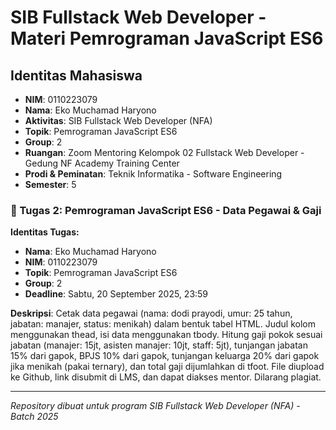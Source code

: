 # SIB Fullstack Web Developer - Materi Pemrograman JavaScript ES6

## Identitas Mahasiswa
- **NIM**: 0110223079
- **Nama**: Eko Muchamad Haryono
- **Aktivitas**: SIB Fullstack Web Developer (NFA)
- **Topik**: Pemrograman JavaScript ES6
- **Group**: 2
- **Ruangan**: Zoom Mentoring Kelompok 02 Fullstack Web Developer - Gedung NF Academy Training Center
- **Prodi & Peminatan**: Teknik Informatika - Software Engineering
- **Semester**: 5

### 🎯 Tugas 2: Pemrograman JavaScript ES6 - Data Pegawai & Gaji

**Identitas Tugas:**
- **Nama**: Eko Muchamad Haryono
- **NIM**: 0110223079
- **Topik**: Pemrograman JavaScript ES6
- **Group**: 2
- **Deadline**: Sabtu, 20 September 2025, 23:59

**Deskripsi**: Cetak data pegawai (nama: dodi prayodi, umur: 25 tahun, jabatan: manajer, status: menikah) dalam bentuk tabel HTML. Judul kolom menggunakan thead, isi data menggunakan tbody. Hitung gaji pokok sesuai jabatan (manajer: 15jt, asisten manajer: 10jt, staff: 5jt), tunjangan jabatan 15% dari gapok, BPJS 10% dari gapok, tunjangan keluarga 20% dari gapok jika menikah (pakai ternary), dan total gaji dijumlahkan di tfoot. File diupload ke Github, link disubmit di LMS, dan dapat diakses mentor. Dilarang plagiat.

---
*Repository dibuat untuk program SIB Fullstack Web Developer (NFA) - Batch 2025*